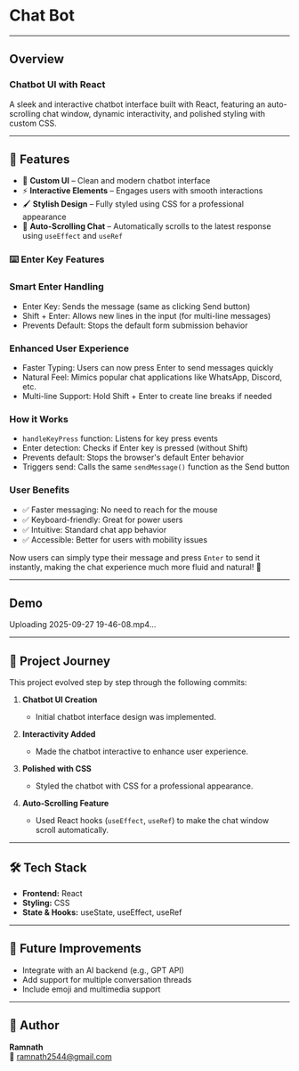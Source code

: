 # Chat Bot

---

**<h2>Overview</h2>**

**<h3>Chatbot UI with React</h3>**
A sleek and interactive chatbot interface built with React, featuring an auto-scrolling chat window, dynamic interactivity, and polished styling with custom CSS.

---

## 🚀 Features  

- 🎨 **Custom UI** – Clean and modern chatbot interface  
- ⚡ **Interactive Elements** – Engages users with smooth interactions  
- 🖌️ **Stylish Design** – Fully styled using CSS for a professional appearance  
- 🔄 **Auto-Scrolling Chat** – Automatically scrolls to the latest response using `useEffect` and `useRef`

### ⌨️ Enter Key Features

### Smart Enter Handling
- Enter Key: Sends the message (same as clicking Send button)
- Shift + Enter: Allows new lines in the input (for multi-line messages)
- Prevents Default: Stops the default form submission behavior

### Enhanced User Experience
- Faster Typing: Users can now press Enter to send messages quickly
- Natural Feel: Mimics popular chat applications like WhatsApp, Discord, etc.
- Multi-line Support: Hold Shift + Enter to create line breaks if needed

### How it Works
- `handleKeyPress` function: Listens for key press events
- Enter detection: Checks if Enter key is pressed (without Shift)
- Prevents default: Stops the browser's default Enter behavior
- Triggers send: Calls the same `sendMessage()` function as the Send button

### User Benefits
- ✅ Faster messaging: No need to reach for the mouse
- ✅ Keyboard-friendly: Great for power users
- ✅ Intuitive: Standard chat app behavior
- ✅ Accessible: Better for users with mobility issues

Now users can simply type their message and press `Enter` to send it instantly, making the chat experience much more fluid and natural! 🚀

---

## Demo

Uploading 2025-09-27 19-46-08.mp4…

---

## 📖 Project Journey  
This project evolved step by step through the following commits:  

1. **Chatbot UI Creation**  
   - Initial chatbot interface design was implemented.  

2. **Interactivity Added**  
   - Made the chatbot interactive to enhance user experience.  

3. **Polished with CSS**  
   - Styled the chatbot with CSS for a professional appearance.  

4. **Auto-Scrolling Feature**  
   - Used React hooks (`useEffect`, `useRef`) to make the chat window scroll automatically.  

---

## 🛠️ Tech Stack  

- **Frontend:** React  
- **Styling:** CSS  
- **State & Hooks:** useState, useEffect, useRef

--- 

## 🎯 Future Improvements  

- Integrate with an AI backend (e.g., GPT API)  
- Add support for multiple conversation threads  
- Include emoji and multimedia support  

---

## 👤 Author  

**Ramnath**  
📧 [ramnath2544@gmail.com](mailto:ramnath2544@gmail.com)  









